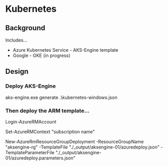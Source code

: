# Kubernetes

## Background
Includes...
- Azure Kubernetes Service - AKS-Engine template
- Google - GKE (in progress)

## Design

### Deploy AKS-Engine

aks-engine.exe generate .\kubernetes-windows.json

### Then deploy the ARM template...

Login-AzureRMAccount

Set-AzureRMContext "subscription name"

New-AzureRmResourceGroupDeployment -ResourceGroupName "aksengine-rg" -TemplateFile "./_output/aksengine-01/azuredeploy.json" -TemplateParameterFile "./_output/aksengine-01/azuredeploy.parameters.json"
